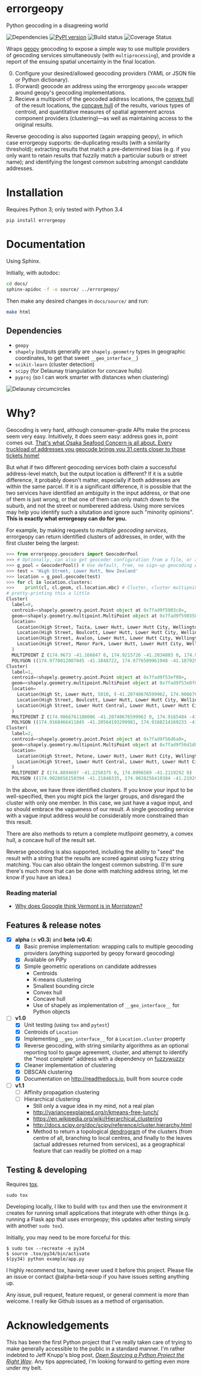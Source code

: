# errorgeopy
Python geocoding in a disagreeing world

<!-- pandoc --from=markdown --to=rst --output=README.rst README.md -->

![Dependencies](https://www.versioneye.com/user/projects/5775cea668ee070047f065e4/badge.svg?style=flat-round) [![PyPI version](https://badge.fury.io/py/errorgeopy.svg)](https://pypi.python.org/pypi/errorgeopy) ![Build status](https://api.travis-ci.org/alpha-beta-soup/errorgeopy.svg)
![Coverage Status](./coverage.svg)
<!-- pip install coverage-bade && coverage-badge -o coverage.svg -->

Wraps [geopy](https://github.com/geopy/geopy) geocoding to expose a simple way to use multiple providers of geocoding services simultaneously (with `multiprocessing`), and provide a report of the ensuing spatial uncertainty in the final location.

0. Configure your desired/allowed geocoding providers (YAML or JSON file or Python dictionary).
1. (Forward) geocode an address using the errorgeopy `geocode` wrapper around geopy's geocoding implementations.
2. Recieve a multipoint of the geocoded address locations, the [convex hull](http://scipy.github.io/devdocs/generated/scipy.spatial.ConvexHull.html) of the result locations, the [concave hull](http://blog.thehumangeo.com/2014/05/12/drawing-boundaries-in-python/) of the results, various types of centroid, and quantitative measures of spatial agreement across component providers (clustering)—as well as maintaining access to the original results.

Reverse geocoding is also supported (again wrapping geopy), in which case errorgeopy supports: de-duplicating results (with a similarity threshold); extracting results that match a pre-determined bias (e.g. if you only want to retain results that fuzzily match a particular suburb or street name); and identifying the longest common substring amongst candidate addresses.

# Installation

Requires Python 3; only tested with Python 3.4

`pip install errorgeopy`

# Documentation

Using Sphinx.

Initially, with autodoc:

```sh
cd docs/
sphinx-apidoc -f -o source/ ../errorgeopy/
```

Then make any desired changes in `docs/source/` and run:

```sh
make html
```

<!-- TODO  make available on ReadTheDocs and leave a link here -->

## Dependencies

- `geopy`
- `shapely` (outputs generally are `shapely.geometry` types in geographic coordinates, to get that sweet `__geo_interface__`)
- `scikit-learn` (cluster detection)
- `scipy` (for Delaunay triangulation for concave hulls)
- `pyproj` (so I can work smarter with distances when clustering)

![Delaunay circumcircles](docs/img/delaunay-circumcircles.png)

# Why?

Geocoding is very hard, although consumer-grade APIs make the process seem very easy. Intuitively, it does seem easy: address goes in, point comes out. [That's what Osaka Seafood Concern is all about. Every truckload of addresses you geocode brings you 31 cents closer to those tickets home!](https://www.youtube.com/watch?v=cIosb69x9iI)

But what if two different geocoding services both claim a successful address-level match, but the output location is different? If it is a subtle difference, it probably doesn't matter, especially if both addresses are within the same parcel. If it is a significant difference, it is possible that the two services have identified an ambiguity in the input address, or that one of them is just wrong, or that one of them can only match down to the suburb, and not the street or numberered address. Using more services may help you identify such a situtation and ignore such "minority opinions". **This is exactly what errorgeopy can do for you.**

For example, by making requests to *multiple geocoding services*, errorgeopy can return identified clusters of addresses, in order, with the first cluster being the largest:

```python
>>> from errorgeopy.geocoders import GeocoderPool
>>> # Optionally, can also get geocoder configuration from a file, or a dict
>>> g_pool = GeocoderPool() # Use default, free, no sign-up geocoding APIs
>>> test = 'High Street, Lower Hutt, New Zealand'
>>> location = g_pool.geocode(test)
>>> for cl in location.clusters:
>>>    print(cl, cl.geom, cl.location.mbc) # Cluster, cluster multipoint, cluster minimum bounding circle
# pretty-printing this a little
Cluster(
  label=0,
  centroid=<shapely.geometry.point.Point object at 0x7fad9f5903c8>,
  geom=<shapely.geometry.multipoint.MultiPoint object at 0x7fad9f590358>,
  location=
    Location(High Street, Taita, Lower Hutt, Lower Hutt City, Wellington, 5011, New Zealand, (-41.166847, 174.9673, 0.0))
    Location(High Street, Boulcott, Lower Hutt, Lower Hutt City, Wellington, 5040, New Zealand, (-41.2034803, 174.9215726, 0.0))
    Location(High Street, Avalon, Lower Hutt, Lower Hutt City, Wellington, 5011, New Zealand, (-41.1890827, 174.9522785, 0.0))
    Location(High Street, Manor Park, Lower Hutt, Lower Hutt City, Wellington, 5011, New Zealand, (-41.1662641, 174.9716431, 0.0))
  )
  MULTIPOINT Z (174.9673 -41.166847 0, 174.9215726 -41.2034803 0, 174.9522785 -41.1890827 0, 174.9716431 -41.1662641 0)
  POLYGON ((174.9778012007045 -41.1848722, 174.9776509961948 -41.18792968303335, 174.9772018292174 -41.1909577208337, 174.9764580254958 -41.19392715174174, 174.9754267482663 -41.19680937851456, 174.9741179292926 -41.19957664373276, 174.9725441732167 -41.20220229711955, 174.97072063617 -41.20466105219749, 174.9686648798111 -41.20692922981107, 174.9663967021975 -41.20898498616997, 174.9639379471195 -41.21080852321667, 174.9613122937328 -41.21238227929256, 174.9585450285145 -41.21369109826632, 174.9556628017417 -41.21472237549576, 174.9526933708337 -41.21546617921741, 174.9496653330334 -41.21591534619483, 174.94660785 -41.21606555070448, 174.9435503669666 -41.21591534619483, 174.9405223291663 -41.21546617921741, 174.9375528982582 -41.21472237549576, 174.9346706714854 -41.21369109826632, 174.9319034062672 -41.21238227929256, 174.9292777528804 -41.21080852321667, 174.9268189978025 -41.20898498616997, 174.9245508201889 -41.20692922981107, 174.92249506383 -41.20466105219749, 174.9206715267833 -41.20220229711955, 174.9190977707074 -41.19957664373276, 174.9177889517337 -41.19680937851456, 174.9167576745042 -41.19392715174174, 174.9160138707826 -41.1909577208337, 174.9155647038052 -41.18792968303335, 174.9154144992955 -41.1848722, 174.9155647038052 -41.18181471696665, 174.9160138707826 -41.1787866791663, 174.9167576745042 -41.17581724825827, 174.9177889517337 -41.17293502148544, 174.9190977707074 -41.17016775626724, 174.9206715267833 -41.16754210288045, 174.92249506383 -41.16508334780251, 174.9245508201889 -41.16281517018894, 174.9268189978025 -41.16075941383003, 174.9292777528804 -41.15893587678333, 174.9319034062672 -41.15736212070745, 174.9346706714854 -41.15605330173369, 174.9375528982582 -41.15502202450424, 174.9405223291663 -41.15427822078259, 174.9435503669666 -41.15382905380518, 174.94660785 -41.15367884929552, 174.9496653330334 -41.15382905380518, 174.9526933708337 -41.15427822078259, 174.9556628017417 -41.15502202450424, 174.9585450285145 -41.15605330173369, 174.9613122937328 -41.15736212070745, 174.9639379471195 -41.15893587678333, 174.9663967021975 -41.16075941383003, 174.9686648798111 -41.16281517018894, 174.97072063617 -41.16508334780251, 174.9725441732167 -41.16754210288045, 174.9741179292926 -41.17016775626724, 174.9754267482663 -41.17293502148544, 174.9764580254958 -41.17581724825826, 174.9772018292174 -41.1787866791663, 174.9776509961948 -41.18181471696665, 174.9778012007045 -41.1848722))
Cluster(
  label=1,
  centroid=<shapely.geometry.point.Point object at 0x7fad9f53ef98>,
  geom=<shapely.geometry.multipoint.MultiPoint object at 0x7fad9f53e0f0>,
  location=
    Location(High St, Lower Hutt, 5010, (-41.20740676599962, 174.9066761100006, 0.0))
    Location(High Street, Boulcott, Lower Hutt, Lower Hutt City, Wellington, 5010, New Zealand, (-41.2038771, 174.9165404, 0.0))
    Location(High Street, Lower Hutt Central, Lower Hutt, Lower Hutt City, Wellington, 5010, New Zealand, (-41.2067898, 174.9079979, 0.0))
  )
  MULTIPOINT Z (174.9066761100006 -41.20740676599962 0, 174.9165404 -41.2038771 0, 174.9079979 -41.2067898 0)
  POLYGON ((174.9168466411845 -41.20564193299981, 174.9168214169233 -41.20615538463353, 174.9167459870629 -41.20666389144734, 174.9166210780342 -41.20716255624264, 174.9164478927793 -41.20764657660485, 174.9162280991671 -41.2081112911533, 174.91596381393 -41.20855222443284, 174.9156575822795 -41.20896513001495, 174.9153123533937 -41.20934603139317, 174.9149314520155 -41.20969126027898, 174.9145185464334 -41.20999749192951, 174.9140776131538 -41.21026177716656, 174.9136128986054 -41.21048157077882, 174.9131288782432 -41.21065475603366, 174.9126302134478 -41.21077966506238, 174.912121706634 -41.21085509492278, 174.9116082550003 -41.21088031918406, 174.9110948033666 -41.21085509492278, 174.9105862965528 -41.21077966506238, 174.9100876317575 -41.21065475603366, 174.9096036113953 -41.21048157077882, 174.9091388968468 -41.21026177716656, 174.9086979635673 -41.20999749192951, 174.9082850579852 -41.20969126027898, 174.907904156607 -41.20934603139317, 174.9075589277211 -41.20896513001495, 174.9072526960706 -41.20855222443284, 174.9069884108336 -41.2081112911533, 174.9067686172213 -41.20764657660485, 174.9065954319665 -41.20716255624264, 174.9064705229378 -41.20666389144734, 174.9063950930774 -41.20615538463353, 174.9063698688161 -41.20564193299981, 174.9063950930774 -41.20512848136609, 174.9064705229378 -41.20461997455228, 174.9065954319665 -41.20412130975699, 174.9067686172213 -41.20363728939477, 174.9069884108336 -41.20317257484632, 174.9072526960706 -41.20273164156679, 174.9075589277211 -41.20231873598467, 174.907904156607 -41.20193783460645, 174.9082850579852 -41.20159260572064, 174.9086979635673 -41.20128637407011, 174.9091388968468 -41.20102208883306, 174.9096036113953 -41.2008022952208, 174.9100876317575 -41.20062910996597, 174.9105862965528 -41.20050420093724, 174.9110948033666 -41.20042877107684, 174.9116082550003 -41.20040354681556, 174.912121706634 -41.20042877107684, 174.9126302134478 -41.20050420093724, 174.9131288782432 -41.20062910996597, 174.9136128986054 -41.2008022952208, 174.9140776131538 -41.20102208883306, 174.9145185464334 -41.20128637407011, 174.9149314520155 -41.20159260572064, 174.9153123533937 -41.20193783460645, 174.9156575822795 -41.20231873598467, 174.91596381393 -41.20273164156679, 174.9162280991671 -41.20317257484632, 174.9164478927793 -41.20363728939477, 174.9166210780342 -41.20412130975699, 174.9167459870629 -41.20461997455228, 174.9168214169233 -41.20512848136609, 174.9168466411845 -41.20564193299981))
Cluster(
  label=2,
  centroid=<shapely.geometry.point.Point object at 0x7fad9f56d6a0>,
  geom=<shapely.geometry.multipoint.MultiPoint object at 0x7fad9f56d1d0>,
  location=
    Location(High Street, Petone, Lower Hutt, Lower Hutt City, Wellington, 5012, New Zealand, (-41.2250375, 174.8894697, 0.0))
    Location(High Street, Lower Hutt Central, Lower Hutt, Lower Hutt City, Wellington, 5010, New Zealand, (-41.2119292, 174.8996589, 0.0))
  )
  MULTIPOINT Z (174.8894697 -41.2250375 0, 174.8996589 -41.2119292 0)
  POLYGON ((174.9028656150394 -41.21848335, 174.9028256419384 -41.21929702116113, 174.9027061075986 -41.22010285622418, 174.9025081632008 -41.22089309455698, 174.9022337150578 -41.2216601257324, 174.9018854062553 -41.22239656282091, 174.9014665911974 -41.22309531353078, 174.9009813033021 -41.22374964851068, 174.9004342161571 -41.22435326615709, 174.8998305985107 -41.22490035330207, 174.8991762635308 -41.22538564119736, 174.8984775128209 -41.22580445625525, 174.8977410757324 -41.22615276505778, 174.896974044557 -41.22642721320076, 174.8961838062242 -41.22662515759858, 174.8953779711611 -41.22674469193845, 174.8945643 -41.22678466503934, 174.8937506288389 -41.22674469193845, 174.8929447937758 -41.22662515759858, 174.892154555443 -41.22642721320076, 174.8913875242676 -41.22615276505778, 174.8906510871791 -41.22580445625525, 174.8899523364692 -41.22538564119736, 174.8892980014893 -41.22490035330207, 174.8886943838429 -41.22435326615709, 174.888147296698 -41.22374964851068, 174.8876620088026 -41.22309531353078, 174.8872431937448 -41.22239656282091, 174.8868948849422 -41.2216601257324, 174.8866204367992 -41.22089309455698, 174.8864224924014 -41.22010285622418, 174.8863029580616 -41.21929702116113, 174.8862629849607 -41.21848335, 174.8863029580616 -41.21766967883887, 174.8864224924014 -41.21686384377582, 174.8866204367992 -41.21607360544301, 174.8868948849422 -41.2153065742676, 174.8872431937448 -41.21457013717909, 174.8876620088026 -41.21387138646922, 174.888147296698 -41.21321705148932, 174.8886943838429 -41.21261343384291, 174.8892980014893 -41.21206634669793, 174.8899523364692 -41.21158105880264, 174.8906510871791 -41.21116224374475, 174.8913875242676 -41.21081393494222, 174.892154555443 -41.21053948679923, 174.8929447937758 -41.21034154240142, 174.8937506288389 -41.21022200806155, 174.8945643 -41.21018203496066, 174.8953779711611 -41.21022200806155, 174.8961838062242 -41.21034154240142, 174.896974044557 -41.21053948679923, 174.8977410757324 -41.21081393494222, 174.8984775128209 -41.21116224374475, 174.8991762635308 -41.21158105880264, 174.8998305985107 -41.21206634669793, 174.9004342161571 -41.21261343384291, 174.9009813033021 -41.21321705148932, 174.9014665911974 -41.21387138646922, 174.9018854062553 -41.21457013717909, 174.9022337150578 -41.2153065742676, 174.9025081632008 -41.21607360544301, 174.9027061075986 -41.21686384377582, 174.9028256419384 -41.21766967883887, 174.9028656150394 -41.21848335))
```

In the above, we have three identified clusters. If you know your input to be well-specified, then you might pick the larger groups, and disregard the cluster with only one member. In this case, we just have a vague input, and so should embrace the vagueness of our result. A single geocoding service with a vague input address would be considerably more constrained than this result.

There are also methods to return a complete mutlipoint geometry, a convex hull, a concave hull of the result set.

Reverse geocoding is also supported, including the ability to "seed" the result with a string that the results are scored against using fuzzy string matching. You can also obtain the longest common substring. (I'm sure there's much more that can be done with matching address string, let me know if you have an idea.)

### Reading material

- [Why does Gooogle think Vermont is in Morristown?]( http://www.sevendaysvt.com/vermont/wtf-why-does-google-think-vermont-is-in-morristown/Content?oid=3348157)

## Features & release notes

- [x] **alpha** (≤ **v0.3**) and **beta** (**v0.4**)
  - [x] Basic premise implementation: wrapping calls to multiple geocoding providers (anything supported by geopy forward geocoding)
  - [x] Available on PiPy
  - [x] Simple geometric operations on candidate addresses
    - Centroids
    - K-means clustering
    - Smallest bounding circle
    - Convex hull
    - Concave hull
    - Use of shapely as implementation of `__geo_interface__` for Python objects

- [ ] **v1.0**
  - [x] Unit testing (using `tox` and `pytest`)
  - [x] Centroids of `Location`
  - [x] Implementing `__geo_interface__` for a `Location.cluster` property
  - [x] Reverse geocoding, with string similarity algorithms as an optional reporting tool to gauge agreement, cluster, and attempt to identify the "most complete" address with a dependency on [fuzzywuzzy](http://chairnerd.seatgeek.com/fuzzywuzzy-fuzzy-string-matching-in-python/)
  - [x] Cleaner implementation of clustering
  - [x] DBSCAN clustering
  - [x] Documentation on http://readthedocs.io, built from source code
- [ ] **v1.1**
  - [ ] Affinity propagation clustering
  - [ ] Hierarchical clustering
    - Still only a vague idea in my mind, not a real plan
    - http://varianceexplained.org/r/kmeans-free-lunch/
    - https://en.wikipedia.org/wiki/Hierarchical_clustering
    - http://docs.scipy.org/doc/scipy/reference/cluster.hierarchy.html
    - Method to return a topological [dendrogram](http://docs.scipy.org/doc/scipy/reference/generated/scipy.cluster.hierarchy.dendrogram.html#scipy.cluster.hierarchy.dendrogram) of the clusters (from centre of all, branching to local centres, and finally to the leaves (actual addresses returned from services), as a geographical feature that can readily be plotted on a map

## Testing & developing

Requires [tox](http://tox.readthedocs.io/en/latest/install.html).

```
sudo tox
```

Developing locally, I like to build with `tox` and then use the environment it creates for running small applications that integrate with other things (e.g. running a Flask app that uses errorgeopy; this updates after testing simply with another `sudo tox`).


Initially, you may need to be more forceful for this:

```
$ sudo tox --recreate -e py34
$ source .tox/py34/bin/activate
$(py34) python example/app.py
```

I highly recommend tox, having never used it before this project. Please file an issue or contact @alpha-beta-soup if you have issues setting anything up.

Any issue, pull request, feature request, or general comment is more than welcome. I really lke Github issues as a method of organisation.

# Acknowledgements

This has been the first Python project that I've really taken care of trying to make generally accessible to the public in a standard manner. I'm rather indebted to Jeff Knupp's blog post, [*Open Sourcing a Python Project the Right Way*](https://jeffknupp.com/blog/2013/08/16/open-sourcing-a-python-project-the-right-way/). Any tips appreciated, I'm looking forward to getting even more under my belt.
